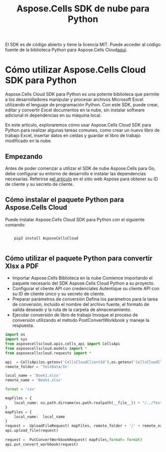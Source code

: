 ﻿---
title: Aspose.Cells SDK de nube para Python
second_title: Aspose.Cells Cloud Documen
type: docs
url: /es/available-sdks/aspose-cells-cloud-python/
description: Aspose.Cells La nube admite Excel para crear, convertir, fusionar, dividir, proteger, operaciones de objetos internos, etc.
weight: 30
kwords: Excel, Office Nube, REST API, Hoja de cálculo, PDF, CSV, Json, Markdwon, Python
---
 El SDK es de código abierto y tiene la licencia MIT. Puede acceder al código fuente de la biblioteca Python para Aspose.Cells Cloud[aquí](https://github.com/aspose-cells-cloud/aspose-cells-cloud-python).

# **Cómo utilizar Aspose.Cells Cloud SDK para Python**

Aspose.Cells Cloud SDK para Python es una potente biblioteca que permite a los desarrolladores manipular y procesar archivos Microsoft Excel utilizando el lenguaje de programación Python. Con este SDK, puede crear, editar y convertir Excel documentos en la nube, sin instalar software adicional ni dependencias en su máquina local.

En este artículo, exploraremos cómo usar Aspose.Cells Cloud SDK para Python para realizar algunas tareas comunes, como crear un nuevo libro de trabajo Excel, insertar datos en celdas y guardar el libro de trabajo modificado en la nube.

## Empezando

 Antes de poder comenzar a utilizar el SDK de nube Aspose.Cells para Go, debe configurar su entorno de desarrollo e instalar las dependencias necesarias. Referirse a[el artículo](https://docs.aspose.cloud/cells/quickstart/) en el sitio web Aspose para obtener su ID de cliente y su secreto de cliente.

## Cómo instalar el paquete Python para Aspose.Cells Cloud

Puede instalar Aspose.Cells Cloud SDK para Python con el siguiente comando:

```bash

    pip3 install AsposeCellsCloud
  
 ```

## Cómo utilizar el paquete Python para convertir Xlsx a PDF

- Importar Aspose.Cells Biblioteca en la nube
 Comience importando el paquete necesario del SDK Aspose.Cells Cloud Python a su proyecto.
- Configurar el cliente API con credenciales
 Autentique su cliente API con su ID de cliente único y su secreto de cliente.
- Preparar parámetros de conversión
 Defina los parámetros para la tarea de conversión, incluido el nombre del archivo fuente, el formato de salida deseado y la ruta de la carpeta de almacenamiento.
- Ejecutar conversión de libro de trabajo
 Invoque el proceso de conversión utilizando el método PostConvertWorkbook y maneje la respuesta.

```python
import os
import sys
from asposecellscloud.apis.cells_api import CellsApi
from asposecellscloud.models import *
from asposecellscloud.requests import *

api  = CellsApi(os.getenv('CellsCloudClientId'),os.getenv('CellsCloudClientSecret'),"v3.0",os.getenv('CellsCloudApiBaseUrl'))
remote_folder = 'TestData/In'

local_name = 'Book1.xlsx'
remote_name = 'Book1.xlsx'

format = 'csv'

mapFiles = { 
    local_name: os.path.dirname(os.path.realpath(__file__)) + "/../TestData/" +local_name             
}
mapFiles = { 
    local_name:  local_name             
}
request =  UploadFileRequest( mapFiles, remote_folder + '/' + remote_name,storage_name= '')
api.upload_file(request)
 
request =  PutConvertWorkbookRequest( mapFiles,format= format)
api.put_convert_workbook(request)

```

